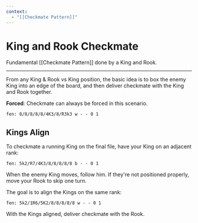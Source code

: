 ```yaml
---
context:
  - "[[Checkmate Pattern]]"
---
```


# King and Rook Checkmate

Fundamental [[Checkmate Pattern]] done by a King and Rook.

---

From any King & Rook vs King position, the basic idea is to box the enemy King into an edge of the board, and then deliver checkmate with the King and Rook together.

**Forced**: Checkmate can always be forced in this scenario.

```chesser
fen: 8/8/8/8/8/4K3/8/R3k3 w - - 0 1
```

## Kings Align

To checkmate a running King on the final file, have your King on an adjacent rank:

```chesser
fen: 5k2/R7/4K3/8/8/8/8/8 b - - 0 1
```

When the enemy King moves, follow him. If they're not positioned properly, move your Rook to skip one turn.

The goal is to align the Kings on the same rank:

```chesser
fen: 5k2/1R6/5K2/8/8/8/8/8 w - - 0 1
```

With the Kings aligned, deliver checkmate with the Rook.
